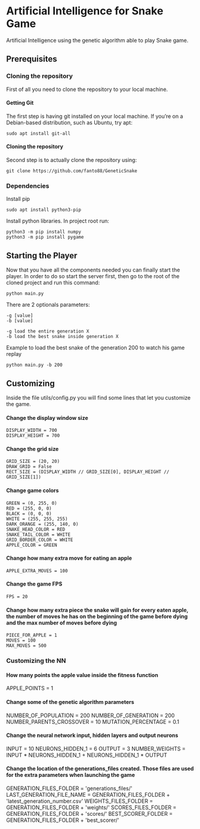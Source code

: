 # Artificial Intelligence for Snake Game
Artificial Intelligence using the genetic algorithm able to play Snake game.

## Prerequisites

### Cloning the repository
First of all you need to clone the repository to your local machine.

#### Getting Git
The first step is having git installed on your local machine. If you’re on a Debian-based distribution, 
such as Ubuntu, try apt:

```
sudo apt install git-all
```

#### Cloning the repository
Second step is to actually clone the repository using:
```
git clone https://github.com/fanto88/GeneticSnake
```

### Dependencies
Install pip
```
sudo apt install python3-pip
```

Install python libraries. In project root run:
```
python3 -m pip install numpy
python3 -m pip install pygame
```

## Starting the Player
Now that you have all the components needed you can finally start the player. In order to do so start the server first,
then go to the root of the cloned project and run this command:
```
python main.py
```

There are 2 optionals parameters:
```
-g [value]
-b [value]
```

```
-g load the entire generation X
-b load the best snake inside generation X
```

Example to load the best snake of the generation 200 to watch his game replay
```
python main.py -b 200
```

## Customizing
Inside the file utils/config.py you will find some lines that let you customize the game.

#### Change the display window size
```
DISPLAY_WIDTH = 700
DISPLAY_HEIGHT = 700
```

#### Change the grid size
```
GRID_SIZE = (20, 20)
DRAW_GRID = False
RECT_SIZE = (DISPLAY_WIDTH // GRID_SIZE[0], DISPLAY_HEIGHT // GRID_SIZE[1])
```

#### Change game colors
```
GREEN = (0, 255, 0)
RED = (255, 0, 0)
BLACK = (0, 0, 0)
WHITE = (255, 255, 255)
DARK_ORANGE = (255, 140, 0)
SNAKE_HEAD_COLOR = RED
SNAKE_TAIL_COLOR = WHITE
GRID_BORDER_COLOR = WHITE
APPLE_COLOR = GREEN
```

#### Change how many extra move for eating an apple
```
APPLE_EXTRA_MOVES = 100
```

#### Change the game FPS
```
FPS = 20
```

#### Change how many extra piece the snake will gain for every eaten apple, the number of moves he has on the beginning of the game before dying and the max number of moves before dying
```
PIECE_FOR_APPLE = 1
MOVES = 100
MAX_MOVES = 500
```



### Customizing the NN

#### How many points the apple value inside the fitness function
APPLE_POINTS = 1

#### Change some of the genetic algorithm parameters
NUMBER_OF_POPULATION = 200
NUMBER_OF_GENERATION = 200
NUMBER_PARENTS_CROSSOVER = 10
MUTATION_PERCENTAGE = 0.1

#### Change the neural network input, hidden layers and output neurons
INPUT = 10
NEURONS_HIDDEN_1 = 6
OUTPUT = 3
NUMBER_WEIGHTS = INPUT * NEURONS_HIDDEN_1 + NEURONS_HIDDEN_1 * OUTPUT

#### Change the location of the generations_files created. Those files are used for the extra parameters when launching the game

GENERATION_FILES_FOLDER = 'generations_files/'
LAST_GENERATION_FILE_NAME = GENERATION_FILES_FOLDER + 'latest_generation_number.csv'
WEIGHTS_FILES_FOLDER = GENERATION_FILES_FOLDER + 'weights/'
SCORES_FILES_FOLDER = GENERATION_FILES_FOLDER + 'scores/'
BEST_SCORER_FOLDER = GENERATION_FILES_FOLDER + 'best_scorer/'

